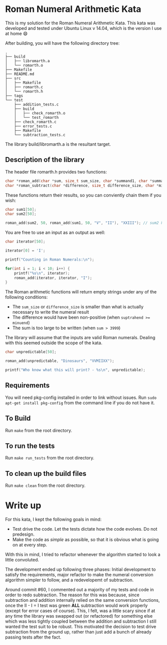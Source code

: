 # Roman Numeral Arithmetic Kata

This is my solution for the Roman Numeral Arithmetic Kata.  This kata was developed and tested under Ubuntu Linux v 14.04, which is the version I use at home :smile:

After building, you will have the following directory tree:

```
.
├── build
│   ├── libromarth.a
│   └── romarth.o
├── Makefile
├── README.md
├── src
│   ├── Makefile
│   ├── romarth.c
│   └── romarth.h
├── tags
└── test
    ├── addition_tests.c
    ├── build
    │   ├── check_romarth.o
    │   └── test_romarth
    ├── check_romarth.c
    ├── error_tests.c
    ├── Makefile
    └── subtraction_tests.c
```

The library build/libromarth.a is the resultant target.

## Description of the library

The header file romarth.h provides two functions:

```c
char *roman_add(char *sum, size_t sum_size, char *summand1, char *summand2);
char *roman_subtract(char *difference, size_t difference_size, char *minuend, char *suptrahend);
```

These functions return their results, so you can conviently chain them if you wish:
```c
char sum1[50];
char sum2[50];

roman_add(sum2, 50, roman_add(sum1, 50, "V", "II"), "XXIII"); // sum2 holds the result of 5 + 3 + 23
```

You are free to use an input as an output as well:

```c
char iterator[50];

iterator[0] = 'I';

printf("Counting in Roman Numerals:\n");

for(int i = 1; i < 10; i++) {
    printf("%s\n", iterator);
    roman_add(iterator, iterator, "I");
}
```

The Roman arithmetic functions will return empty strings under any of the following conditions:

* The `sum_size` or `difference_size` is smaller than what is actually necessary to write the numeral result
* The difference would have been non-positive (when `suptrahend >= minuend`)
* The sum is too large to be written (when `sum > 3999`)

The library will assume that the inputs are valid Roman numerals.  Dealing with this seemed outside the scope of the kata.

```c
char unpredictable[50];

roman_add(unpredictable, "Dinosaurs", "VVMIIXX");

printf("Who know what this will print? - %s\n", unpredictable);
```

## Requirements

You will need pkg-config installed in order to link without issues.  Run `sudo apt-get install pkg-config` from the command line if you do not have it.

## To Build

Run `make` from the root directory.

## To run the tests

Run `make run_tests` from the root directory.

## To clean up the build files

Run `make clean` from the root directory.

# Write up

For this kata, I kept the following goals in mind:

* Test drive the code. Let the tests dictate how the code evolves. Do not predesign.
* Make the code as *simple* as possible, so that it is obvious what is going on at every step.

With this in mind, I tried to refactor whenever the algorithm started to look a little convoluted.

The development ended up following three phases: Initial development to satisfy the requirements, major refactor to make the numeral conversion algorithm simpler to follow, and a redevelopemt of subtraction.

Around commit #60, I commented out a majority of my tests and code in order to redo subtraction.  The reason for this was because, since subtraction and addition internally relied on the same conversion functions, once the II - I = I test was green **ALL** subtraction would work properly (except for error cases of course).  This, I felt, was a little scary since if at any time the library was swapped out (or refactored) for something else which was less tightly coupled between the addition and subtraction I still wanted the test suit to be robust.  This motivated the decision to test drive subtraction from the ground up, rather than just add a bunch of already passing tests after the fact.
